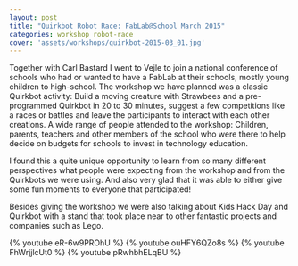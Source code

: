 ```yaml
---
layout: post
title: "Quirkbot Robot Race: FabLab@School March 2015"
categories: workshop robot-race
cover: 'assets/workshops/quirkbot-2015-03_01.jpg'
---
```


Together with Carl Bastard I went to Vejle to join a national conference of schools who had or wanted to have a FabLab at their schools, mostly young children to high-school. The workshop we have planned was a classic Quirkbot activity: Build a moving creature with Strawbees and a pre-programmed Quirkbot in 20 to 30 minutes, suggest a few competitions like a races or battles and leave the participants to interact with each other creations.
A wide range of people attended to the workshop: Children, parents, teachers and other members of the school who were there to help decide on budgets for schools to invest in technology education.

I found this a quite unique opportunity to learn from so many different perspectives what people were expecting from the workshop and from the Quirkbots we were using. And also very glad that it was able to either give some fun moments to everyone that participated!

Besides giving the workshop we were also talking about Kids Hack Day and Quirkbot with a stand that took place near to other fantastic projects and companies such as Lego.

{% youtube eR-6w9PROhU %}
{% youtube ouHFY6QZo8s %}
{% youtube FhWrjjlcUt0 %}
{% youtube pRwhbhELqBU %}
